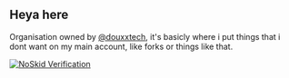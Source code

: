 ## Heya here
Organisation owned by [@douxxtech](https://git.douxx.tech), it's basicly where i put things that i dont want on my main account, like forks or things like that.

[![NoSkid Verification](https://noskid.theserver.life/badge/470x200/?repo=thisisnotanorga/judepomme&oname=true)](https://noskid.today)
